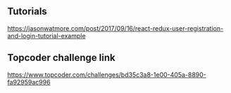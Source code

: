 ## Tutorials

https://jasonwatmore.com/post/2017/09/16/react-redux-user-registration-and-login-tutorial-example

## Topcoder challenge link

https://www.topcoder.com/challenges/bd35c3a8-1e00-405a-8890-fa92959ac996

